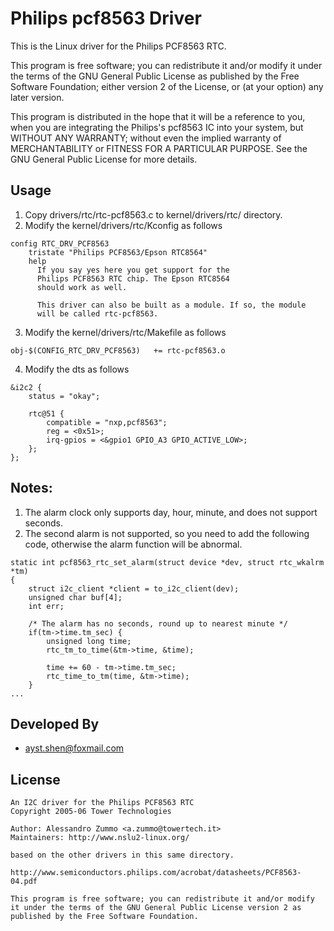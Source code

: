 # Philips pcf8563 Driver
This is the Linux driver for the Philips PCF8563 RTC.  

This program is free software; you can redistribute it and/or modify it under the terms of the GNU General Public License as published by the Free Software Foundation; either version 2 of the License, or (at your option) any later version.

This program is distributed in the hope that it will be a reference to you, when you are integrating the Philips's pcf8563 IC into your system, but WITHOUT ANY WARRANTY; without even the implied warranty of MERCHANTABILITY or FITNESS FOR A PARTICULAR PURPOSE.  See the GNU General Public License for more details.

## Usage
1. Copy drivers/rtc/rtc-pcf8563.c to kernel/drivers/rtc/ directory.
2. Modify the kernel/drivers/rtc/Kconfig as follows
```
config RTC_DRV_PCF8563
	tristate "Philips PCF8563/Epson RTC8564"
	help
	  If you say yes here you get support for the
	  Philips PCF8563 RTC chip. The Epson RTC8564
	  should work as well.

	  This driver can also be built as a module. If so, the module
	  will be called rtc-pcf8563.
```
3. Modify the kernel/drivers/rtc/Makefile as follows
```
obj-$(CONFIG_RTC_DRV_PCF8563)	+= rtc-pcf8563.o
```
4. Modify the dts as follows
```
&i2c2 {
	status = "okay";

	rtc@51 {
		compatible = "nxp,pcf8563";
		reg = <0x51>;
		irq-gpios = <&gpio1 GPIO_A3 GPIO_ACTIVE_LOW>;
	};
};
```

## Notes:
1. The alarm clock only supports day, hour, minute, and does not support seconds.
2. The second alarm is not supported, so you need to add the following code, otherwise the alarm function will be abnormal. 
```
static int pcf8563_rtc_set_alarm(struct device *dev, struct rtc_wkalrm *tm)
{
    struct i2c_client *client = to_i2c_client(dev);
    unsigned char buf[4];
    int err;

    /* The alarm has no seconds, round up to nearest minute */
    if(tm->time.tm_sec) {
        unsigned long time;
        rtc_tm_to_time(&tm->time, &time);

        time += 60 - tm->time.tm_sec;
        rtc_time_to_tm(time, &tm->time);
    }
...
```

## Developed By
* ayst.shen@foxmail.com

## License
```
An I2C driver for the Philips PCF8563 RTC
Copyright 2005-06 Tower Technologies

Author: Alessandro Zummo <a.zummo@towertech.it>
Maintainers: http://www.nslu2-linux.org/

based on the other drivers in this same directory.

http://www.semiconductors.philips.com/acrobat/datasheets/PCF8563-04.pdf

This program is free software; you can redistribute it and/or modify
it under the terms of the GNU General Public License version 2 as
published by the Free Software Foundation.
```
